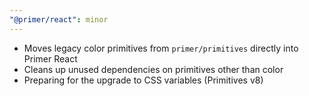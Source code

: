 ```yaml
---
"@primer/react": minor
---
```


- Moves legacy color primitives from `primer/primitives` directly into Primer React
- Cleans up unused dependencies on primitives other than color
- Preparing for the upgrade to CSS variables (Primitives v8)
